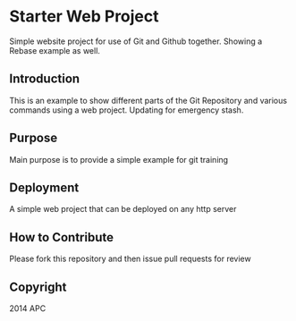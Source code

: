 # Starter Web Project

Simple website project for use of Git and Github together. Showing a Rebase example as well.

## Introduction

This is an example to show different parts of the Git Repository and various commands using a web project. Updating for emergency stash.

## Purpose
Main purpose is to provide a simple example for git training

## Deployment
A simple web project that can be deployed on any http server

## How to Contribute
Please fork this repository and then issue pull requests for review

## Copyright
2014 APC